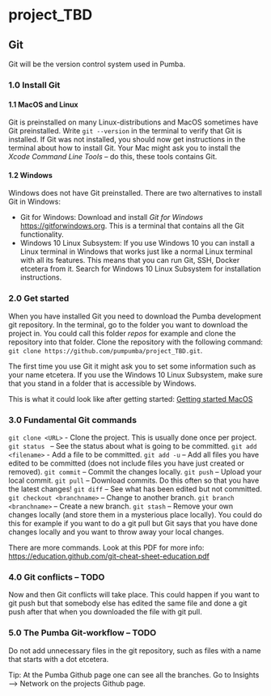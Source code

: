 # project_TBD

## Git
Git will be the version control system used in Pumba.

### 1.0 Install Git
#### 1.1 MacOS and Linux
Git is preinstalled on many Linux-distributions and MacOS sometimes have Git preinstalled. Write `git --version` in the terminal to verify that Git is installed. If Git was not installed, you should now get instructions in the terminal about how to install Git. Your Mac might ask you to install the *Xcode Command Line Tools* – do this, these tools contains Git.

#### 1.2 Windows
Windows does not have Git preinstalled. There are two alternatives to install Git in Windows:
- Git for Windows: Download and install *Git for Windows* https://gitforwindows.org. This is a terminal that contains all the Git functionality.
- Windows 10 Linux Subsystem: If you use Windows 10 you can install a Linux terminal in Windows that works just like a normal Linux terminal with all its features. This means that you can run Git, SSH, Docker etcetera from it. Search for Windows 10 Linux Subsystem for installation instructions.

### 2.0 Get started
When you have installed Git you need to download the Pumba development git repository. In the terminal, go to the folder you want to download the project in. You could call this folder *repos* for example and clone the repository into that folder. Clone the repository with the following command: `git clone https://github.com/pumpumba/project_TBD.git`.

The first time you use Git it might ask you to set some information such as your name etcetera.
If you use the Windows 10 Linux Subsystem, make sure that you stand in a folder that is accessible by Windows.

This is what it could look like after getting started:
[Getting started MacOS](readme_files/Gettingstartedmac.png)

### 3.0 Fundamental Git commands
`git clone <URL>` - Clone the project. This is usually done once per project.
`git status ` – See the status about what is going to be committed.
`git add <filename>` - Add a file to be committed.
`git add -u` – Add all files you have edited to be committed (does not include files you have just created or removed).
`git commit` – Commit the changes locally.
`git push` – Upload your local commit.
`git pull` – Download commits. Do this often so that you have the latest changes!
`git diff` – See what has been edited but not committed.
`git checkout <branchname>` – Change to another branch.
`git branch <branchname>` – Create a new branch.
`git stash` – Remove your own changes locally (and store them in a mysterious place locally). You could do this for example if you want to do a git pull but Git says that you have done changes locally and you want to throw away your local changes.

There are more commands. Look at this PDF for more info: https://education.github.com/git-cheat-sheet-education.pdf

### 4.0 Git conflicts – TODO
Now and then Git conflicts will take place. This could happen if you want to git push but that somebody else has edited the same file and done a git push after that when you downloaded the file with git pull.

### 5.0 The Pumba Git-workflow – TODO
Do not add unnecessary files in the git repository, such as files with a name that starts with a dot etcetera.

Tip: At the Pumba Github page one can see all the branches. Go to Insights --> Network on the projects Github page.
